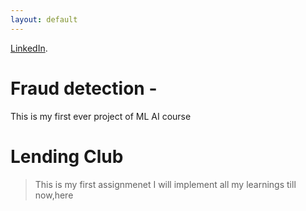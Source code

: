```yaml
---
layout: default
---
```

[LinkedIn](https://www.linkedin.com/in/rashmeen-malhotra-a3756616a/).



# Fraud detection - 

This is my first ever project of ML AI course



# Lending Club 
> This is my first assignmenet
> I will implement all my learnings till now,here
